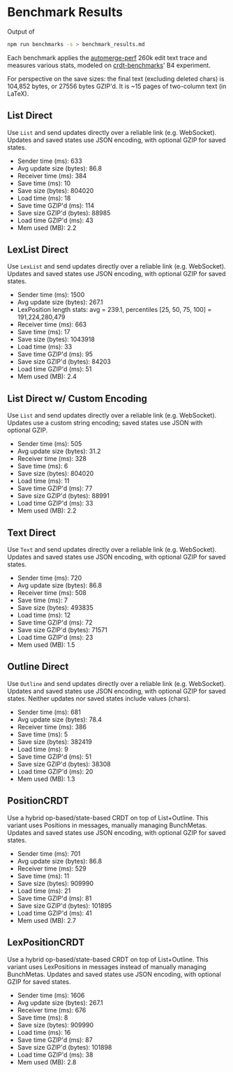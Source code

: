 # Benchmark Results
Output of
```bash
npm run benchmarks -s > benchmark_results.md
```
Each benchmark applies the [automerge-perf](https://github.com/automerge/automerge-perf) 260k edit text trace and measures various stats, modeled on [crdt-benchmarks](https://github.com/dmonad/crdt-benchmarks/)' B4 experiment.

For perspective on the save sizes: the final text (excluding deleted chars) is 104,852 bytes, or 27556 bytes GZIP'd. It is ~15 pages of two-column text (in LaTeX).


## List Direct

Use `List` and send updates directly over a reliable link (e.g. WebSocket).
Updates and saved states use JSON encoding, with optional GZIP for saved states.

- Sender time (ms): 633
- Avg update size (bytes): 86.8
- Receiver time (ms): 384
- Save time (ms): 10
- Save size (bytes): 804020
- Load time (ms): 18
- Save time GZIP'd (ms): 114
- Save size GZIP'd (bytes): 88985
- Load time GZIP'd (ms): 43
- Mem used (MB): 2.2

## LexList Direct

Use `LexList` and send updates directly over a reliable link (e.g. WebSocket).
Updates and saved states use JSON encoding, with optional GZIP for saved states.

- Sender time (ms): 1500
- Avg update size (bytes): 267.1
- LexPosition length stats: avg = 239.1, percentiles [25, 50, 75, 100] = 191,224,280,479
- Receiver time (ms): 663
- Save time (ms): 17
- Save size (bytes): 1043918
- Load time (ms): 33
- Save time GZIP'd (ms): 95
- Save size GZIP'd (bytes): 84203
- Load time GZIP'd (ms): 51
- Mem used (MB): 2.4

## List Direct w/ Custom Encoding

Use `List` and send updates directly over a reliable link (e.g. WebSocket).
Updates use a custom string encoding; saved states use JSON with optional GZIP.

- Sender time (ms): 505
- Avg update size (bytes): 31.2
- Receiver time (ms): 328
- Save time (ms): 6
- Save size (bytes): 804020
- Load time (ms): 11
- Save time GZIP'd (ms): 77
- Save size GZIP'd (bytes): 88991
- Load time GZIP'd (ms): 33
- Mem used (MB): 2.2

## Text Direct

Use `Text` and send updates directly over a reliable link (e.g. WebSocket).
Updates and saved states use JSON encoding, with optional GZIP for saved states.

- Sender time (ms): 720
- Avg update size (bytes): 86.8
- Receiver time (ms): 508
- Save time (ms): 7
- Save size (bytes): 493835
- Load time (ms): 12
- Save time GZIP'd (ms): 72
- Save size GZIP'd (bytes): 71571
- Load time GZIP'd (ms): 23
- Mem used (MB): 1.5

## Outline Direct

Use `Outline` and send updates directly over a reliable link (e.g. WebSocket).
Updates and saved states use JSON encoding, with optional GZIP for saved states.
Neither updates nor saved states include values (chars).

- Sender time (ms): 681
- Avg update size (bytes): 78.4
- Receiver time (ms): 386
- Save time (ms): 5
- Save size (bytes): 382419
- Load time (ms): 9
- Save time GZIP'd (ms): 51
- Save size GZIP'd (bytes): 38308
- Load time GZIP'd (ms): 20
- Mem used (MB): 1.3

## PositionCRDT

Use a hybrid op-based/state-based CRDT on top of List+Outline.
This variant uses Positions in messages, manually managing BunchMetas.
Updates and saved states use JSON encoding, with optional GZIP for saved states.

- Sender time (ms): 701
- Avg update size (bytes): 86.8
- Receiver time (ms): 529
- Save time (ms): 11
- Save size (bytes): 909990
- Load time (ms): 21
- Save time GZIP'd (ms): 81
- Save size GZIP'd (bytes): 101895
- Load time GZIP'd (ms): 41
- Mem used (MB): 2.7

## LexPositionCRDT

Use a hybrid op-based/state-based CRDT on top of List+Outline.
This variant uses LexPositions in messages instead of manually managing BunchMetas.
Updates and saved states use JSON encoding, with optional GZIP for saved states.

- Sender time (ms): 1606
- Avg update size (bytes): 267.1
- Receiver time (ms): 676
- Save time (ms): 8
- Save size (bytes): 909990
- Load time (ms): 16
- Save time GZIP'd (ms): 87
- Save size GZIP'd (bytes): 101898
- Load time GZIP'd (ms): 38
- Mem used (MB): 2.8
